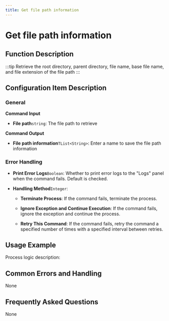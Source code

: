 ```yaml
---
title: Get file path information
---
```


# Get file path information

## Function Description

:::tip 
Retrieve the root directory, parent directory, file name, base file name, and file extension of the file path
:::

## Configuration Item Description

### General

**Command Input**

- **File path**`string`: The file path to retrieve


**Command Output**

- **File path information**`TList<String>`: Enter a name to save the file path information


### Error Handling

- **Print Error Logs**`Boolean`: Whether to print error logs to the "Logs" panel when the command fails. Default is checked. 

- **Handling Method**`Integer`:

    - **Terminate Process**: If the command fails, terminate the process.

    - **Ignore Exception and Continue Execution**: If the command fails, ignore the exception and continue the process.

    - **Retry This Command**: If the command fails, retry the command a specified number of times with a specified interval between retries.

## Usage Example

Process logic description:

## Common Errors and Handling

None

## Frequently Asked Questions

None

